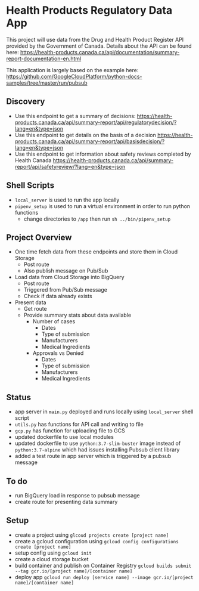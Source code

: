 # Health Products Regulatory Data App

This project will use data from the Drug and Health Product Register API provided by the Government of Canada. Details about the API can be found here: https://health-products.canada.ca/api/documentation/summary-report-documentation-en.html

This application is largely based on the example here: https://github.com/GoogleCloudPlatform/python-docs-samples/tree/master/run/pubsub

## Discovery
- Use this endpoint to get a summary of decisions: https://health-products.canada.ca/api/summary-report/api/regulatorydecision/?lang=en&type=json
- Use this endpoint to get details on the basis of a decision https://health-products.canada.ca/api/summary-report/api/basisdecision/?lang=en&type=json
- Use this endpoint to get information about safety reviews completed by Health Canada https://health-products.canada.ca/api/summary-report/api/safetyreview/?lang=en&type=json

## Shell Scripts
- `local_server` is used to run the app locally
- `pipenv_setup` is used to run a virtual environment in order to run python functions
  - change directories to `/app` then run `sh ../bin/pipenv_setup`

## Project Overview
- One time fetch data from these endpoints and store them in Cloud Storage
  - Post route
  - Also publish message on Pub/Sub
- Load data from Cloud Storage into BigQuery
  - Post route
  - Triggered from Pub/Sub message
  - Check if data already exists
- Present data
  - Get route
  - Provide summary stats about data available
    - Number of cases
      - Dates
      - Type of submission
      - Manufacturers
      - Medical Ingredients
    - Approvals vs Denied
      - Dates
      - Type of submission
      - Manufacturers
      - Medical Ingredients

## Status
- app server in `main.py` deployed and runs locally using `local_server` shell script
- `utils.py` has functions for API call and writing to file
- `gcp.py` has function for uploading file to GCS
- updated dockerfile to use local modules
- updated dockerfile to use `python:3.7-slim-buster` image instead of `python:3.7-alpine` which had issues installing Pubsub client library
- added a test route in app server which is triggered by a pubsub message

## To do
- run BigQuery load in response to pubsub message
- create route for presenting data summary

## Setup
- create a project using `glcoud projects create [project name]`
- create a gcloud configuration using `gcloud config configurations create [project name]`
- setup config using `gcloud init`
- create a cloud storage bucket
- build container and publish on Container Registry `gcloud builds submit --tag gcr.io/[project name]/[container name]`
- deploy app `gcloud run deploy [service name] --image gcr.io/[project name]/[container name]`

